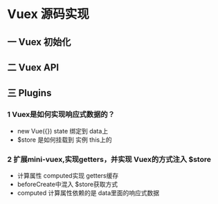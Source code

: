 # Vuex 源码实现


## 一 Vuex 初始化


## 二 Vuex API


## 三 Plugins



### 1 Vuex是如何实现响应式数据的？
* new Vue({}) state 绑定到 data上
* $store 是如何挂载到 实例 this上的 



### 2 扩展mini-vuex,实现getters，并实现 Vuex的方式注入 $store
* 计算属性 computed实现 getters缓存
* beforeCreate中混入 $store获取方式
* computed 计算属性依赖的是 data里面的响应式数据